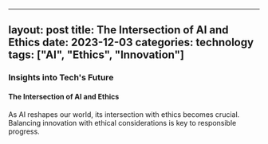 
---
layout: post
title: The Intersection of AI and Ethics
date: 2023-12-03
categories: technology
tags: ["AI", "Ethics", "Innovation"]
---

### Insights into Tech's Future

#### The Intersection of AI and Ethics
As AI reshapes our world, its intersection with ethics becomes crucial. Balancing innovation with ethical considerations is key to responsible progress.
